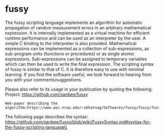 # fussy
The fussy scripting language implements an algorithm for automatic propagation of random measurement errors in an arbitrary mathematical expression. It is internally implemented as a virtual machine for efficient runtime performance and can be used as an interpreter by the user. A simple C binding to the interpreter is also provided. Mathematical expressions can be implemented as a collection of sub-expressions, as sub-program units (functions or procedures) or as single atomic expressions. Sub-expressions can be assigned to temporary variables which can then be used to write the final expression.  The scripting syntax of fussy is similar to that of C. It is therefore easy to use with minimal learning.  If you find the software useful, we look forward to hearing from you with your comments/suggestions.  

Please also refer to its usage in your publication by quoting the following: 
    Project: https://github.com/sanbee/fussy 
    
    Web-paper describing the algorithm:https://www.aoc.nrao.edu/~sbhatnag/Softwares/fussy/fussy/fussy.html
    
The following page describes the syntax: https://github.com/sanbee/fussy/blob/wiki/FussySyntax.md#syntax-for-the-fussy-scripting-language\\

    
